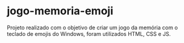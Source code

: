 # jogo-memoria-emoji
Projeto realizado com o objetivo de criar um jogo da memória com o teclado de emojis do Windows, foram utilizados HTML, CSS e JS. 
